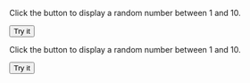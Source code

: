 <!DOCTYPE html>
<html>
<body>

<p>Click the button to display a random number between 1 and 10.</p>

<button onclick="myFunction()">Try it</button>

<p id="demo"></p>
<p>Click the button to display a random number between 1 and 10.</p>

<button onclick="myFunction()">Try it</button>

<p id="debo"></p>

<script>
function myFunction() {
    var x = Math.floor((Math.random() * 10) + 1);
    document.getElementById("demo").innerHTML = x;
}
</script>
<script>
function myFunction() {
    var x = Math.floor((Math.random() * 10) + 1);
    document.getElementById("debo").innerHTML = x;
}
</script>
</body>
</html>
